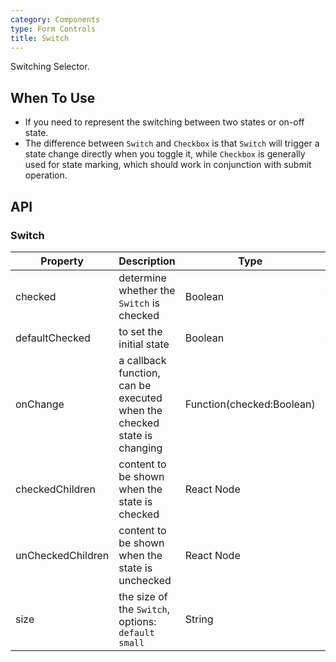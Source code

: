 ```yaml
---
category: Components
type: Form Controls
title: Switch
---
```


Switching Selector.

## When To Use

- If you need to represent the switching between two states or on-off state.
- The difference between `Switch` and `Checkbox` is that `Switch` will trigger a state change directly when you toggle it, while `Checkbox` is generally used for state marking, which should work in conjunction with submit operation.


## API

### Switch

Property | Description | Type | Default |
-----|-----|-----|------|
checked | determine whether the `Switch` is checked  | Boolean | false |
defaultChecked | to set the initial state | Boolean | false |
onChange | a callback function, can be executed when the checked state is changing | Function(checked:Boolean) | |
checkedChildren | content to be shown when the state is checked | React Node  | |
unCheckedChildren | content to be shown when the state is unchecked | React Node  | |
size | the size of the `Switch`, options: `default` `small` | String | default |
